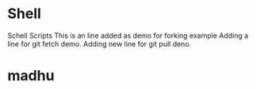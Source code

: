 # Shell
Schell Scripts
This is an line added as demo for forking example
Adding a line for git fetch demo.
Adding new line for git pull deno.
# madhu 
